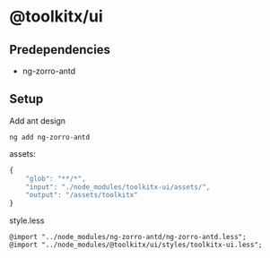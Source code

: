 # @toolkitx/ui

## Predependencies
* ng-zorro-antd

## Setup
Add ant design
```shell
ng add ng-zorro-antd
```
assets: 
```js
{
    "glob": "**/*",
    "input": "./node_modules/toolkitx-ui/assets/",
    "output": "/assets/toolkitx"
}
```
style.less
```less
@import "../node_modules/ng-zorro-antd/ng-zorro-antd.less";
@import "../node_modules/@toolkitx/ui/styles/toolkitx-ui.less";
```

